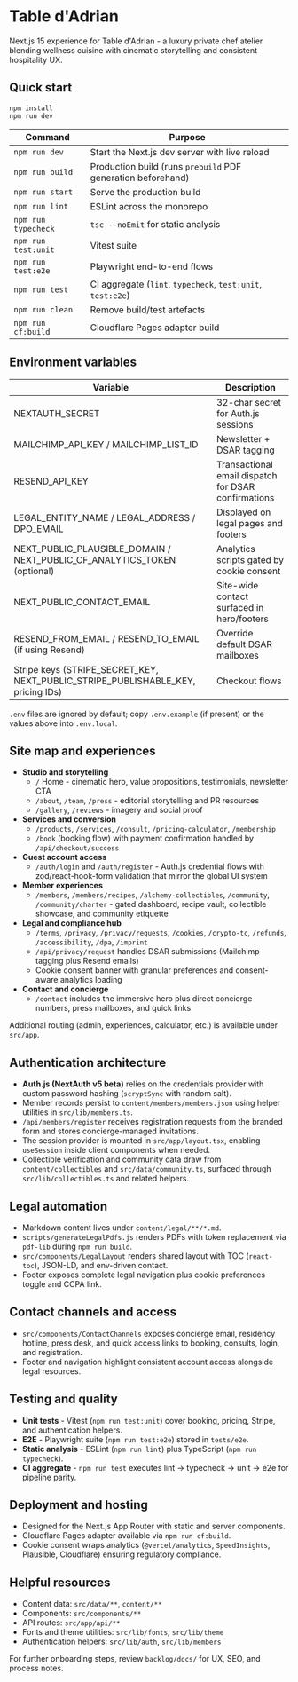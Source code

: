 # Table d'Adrian

Next.js 15 experience for Table d'Adrian - a luxury private chef atelier blending wellness cuisine with cinematic storytelling and consistent hospitality UX.

## Quick start

```
npm install
npm run dev
```

| Command | Purpose |
| --- | --- |
| `npm run dev` | Start the Next.js dev server with live reload |
| `npm run build` | Production build (runs `prebuild` PDF generation beforehand) |
| `npm run start` | Serve the production build |
| `npm run lint` | ESLint across the monorepo |
| `npm run typecheck` | `tsc --noEmit` for static analysis |
| `npm run test:unit` | Vitest suite |
| `npm run test:e2e` | Playwright end-to-end flows |
| `npm run test` | CI aggregate (`lint`, `typecheck`, `test:unit`, `test:e2e`) |
| `npm run clean` | Remove build/test artefacts |
| `npm run cf:build` | Cloudflare Pages adapter build |

## Environment variables

| Variable | Description |
| --- | --- |
| NEXTAUTH_SECRET | 32-char secret for Auth.js sessions |
| MAILCHIMP_API_KEY / MAILCHIMP_LIST_ID | Newsletter + DSAR tagging |
| RESEND_API_KEY | Transactional email dispatch for DSAR confirmations |
| LEGAL_ENTITY_NAME / LEGAL_ADDRESS / DPO_EMAIL | Displayed on legal pages and footers |
| NEXT_PUBLIC_PLAUSIBLE_DOMAIN / NEXT_PUBLIC_CF_ANALYTICS_TOKEN (optional) | Analytics scripts gated by cookie consent |
| NEXT_PUBLIC_CONTACT_EMAIL | Site-wide contact surfaced in hero/footers |
| RESEND_FROM_EMAIL / RESEND_TO_EMAIL (if using Resend) | Override default DSAR mailboxes |
| Stripe keys (STRIPE_SECRET_KEY, NEXT_PUBLIC_STRIPE_PUBLISHABLE_KEY, pricing IDs) | Checkout flows |

`.env` files are ignored by default; copy `.env.example` (if present) or the values above into `.env.local`.

## Site map and experiences

- **Studio and storytelling**
  - `/` Home - cinematic hero, value propositions, testimonials, newsletter CTA
  - `/about`, `/team`, `/press` - editorial storytelling and PR resources
  - `/gallery`, `/reviews` - imagery and social proof
- **Services and conversion**
  - `/products`, `/services`, `/consult`, `/pricing-calculator`, `/membership`
  - `/book` (booking flow) with payment confirmation handled by `/api/checkout/success`
- **Guest account access**
  - `/auth/login` and `/auth/register` - Auth.js credential flows with zod/react-hook-form validation that mirror the global UI system
- **Member experiences**
  - `/members`, `/members/recipes`, `/alchemy-collectibles`, `/community`, `/community/charter` - gated dashboard, recipe vault, collectible showcase, and community etiquette
- **Legal and compliance hub**
  - `/terms`, `/privacy`, `/privacy/requests`, `/cookies`, `/crypto-tc`, `/refunds`, `/accessibility`, `/dpa`, `/imprint`
  - `/api/privacy/request` handles DSAR submissions (Mailchimp tagging plus Resend emails)
  - Cookie consent banner with granular preferences and consent-aware analytics loading
- **Contact and concierge**
  - `/contact` includes the immersive hero plus direct concierge numbers, press mailboxes, and quick links

Additional routing (admin, experiences, calculator, etc.) is available under `src/app`.

## Authentication architecture

- **Auth.js (NextAuth v5 beta)** relies on the credentials provider with custom password hashing (`scryptSync` with random salt).
- Member records persist to `content/members/members.json` using helper utilities in `src/lib/members.ts`.
- `/api/members/register` receives registration requests from the branded form and stores concierge-managed invitations.
- The session provider is mounted in `src/app/layout.tsx`, enabling `useSession` inside client components when needed.
- Collectible verification and community data draw from `content/collectibles` and `src/data/community.ts`, surfaced through `src/lib/collectibles.ts` and related helpers.

## Legal automation

- Markdown content lives under `content/legal/**/*.md`.
- `scripts/generateLegalPdfs.js` renders PDFs with token replacement via `pdf-lib` during `npm run build`.
- `src/components/LegalLayout` renders shared layout with TOC (`react-toc`), JSON-LD, and env-driven contact.
- Footer exposes complete legal navigation plus cookie preferences toggle and CCPA link.

## Contact channels and access

- `src/components/ContactChannels` exposes concierge email, residency hotline, press desk, and quick access links to booking, consults, login, and registration.
- Footer and navigation highlight consistent account access alongside legal resources.

## Testing and quality

- **Unit tests** - Vitest (`npm run test:unit`) cover booking, pricing, Stripe, and authentication helpers.
- **E2E** - Playwright suite (`npm run test:e2e`) stored in `tests/e2e`.
- **Static analysis** - ESLint (`npm run lint`) plus TypeScript (`npm run typecheck`).
- **CI aggregate** - `npm run test` executes lint -> typecheck -> unit -> e2e for pipeline parity.

## Deployment and hosting

- Designed for the Next.js App Router with static and server components.
- Cloudflare Pages adapter available via `npm run cf:build`.
- Cookie consent wraps analytics (`@vercel/analytics`, `SpeedInsights`, Plausible, Cloudflare) ensuring regulatory compliance.

## Helpful resources

- Content data: `src/data/**`, `content/**`
- Components: `src/components/**`
- API routes: `src/app/api/**`
- Fonts and theme utilities: `src/lib/fonts`, `src/lib/theme`
- Authentication helpers: `src/lib/auth`, `src/lib/members`

For further onboarding steps, review `backlog/docs/` for UX, SEO, and process notes.






